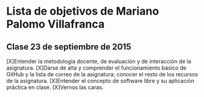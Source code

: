Lista de objetivos de Mariano Palomo Villafranca
============================
## Clase 23 de septiembre de 2015
[X]Entender la metodología docente, de evaluación y de interacción de la asignatura.
[X]Darse de alta y comprender el funcionamiento básico de GitHub y la lista de correo de la asignatura; conocer el resto de los recursos de la asignatura.
[X]Entender el concepto de software libre y su aplicación práctica en clase.
[X]Vernos las caras.
